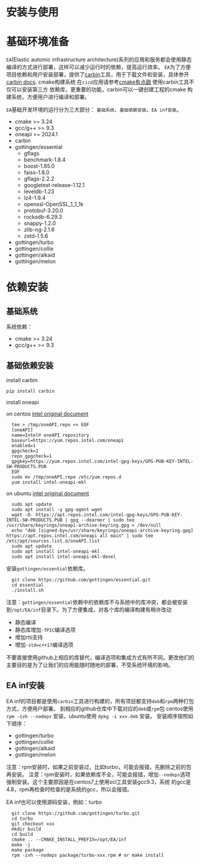 安装与使用
==================

# 基础环境准备

`EA`(Elastic automic infrastructure architecture)系列的应用和服务都会使用静态编译的方式进行部署，这样可以减少运行时的依赖，提高运行效率。
`EA`为了方便项目依赖和用户安装部署，提供了[carbin][1]工具，用于下载文件和安装，具体参开[carbin docs][2]. cmake构建系统
在`cicd`应用请参考[cmake有点甜](cicd/sweet_cmake.md)
使用carbin工具不仅可以安装第三方
依赖库，更重要的功能，carbin可以一键创建工程的cmake 构建系统，方便用户进行编译和部署。

`EA`基础开发环境的运行分为三大部分： `基础系统`、`基础依赖安装`、`EA inf安装`。

* cmake >= 3.24
* gcc/g++ >= 9.3
* oneapi >= 2024.1
* carbin
* gottingen/essential
    * gflags
    * benchmark-1.8.4
    * boost-1.85.0
    * faiss-1.8.0
    * gflags-2.2.2
    * googletest-release-1.12.1
    * leveldb-1.23
    * lz4-1.9.4
    * openssl-OpenSSL_1_1_1k
    * protobuf-3.20.0
    * rocksdb-6.29.3
    * snappy-1.2.0
    * zlib-ng-2.1.6
    * zstd-1.5.6
* gottingen/turbo
* gottingen/collie
* gottingen/alkaid
* gottingen/melon

# 依赖安装

## 基础系统

系统依赖：

* cmake >= 3.24
* gcc/g++ >= 9.3

## 基础依赖安装

install carbin

```shell
pip install carbin
```

install oneapi

on centos [intel original document][3]

```shell
  tee > /tmp/oneAPI.repo << EOF
  [oneAPI]
  name=Intel® oneAPI repository
  baseurl=https://yum.repos.intel.com/oneapi
  enabled=1
  gpgcheck=1
  repo_gpgcheck=1
  gpgkey=https://yum.repos.intel.com/intel-gpg-keys/GPG-PUB-KEY-INTEL-SW-PRODUCTS.PUB
  EOF
  sudo mv /tmp/oneAPI.repo /etc/yum.repos.d
  yum install intel-oneapi-mkl
```

on ubuntu [intel original document][4]

```shell
  sudo apt update
  sudo apt install -y gpg-agent wget
  wget -O- https://apt.repos.intel.com/intel-gpg-keys/GPG-PUB-KEY-INTEL-SW-PRODUCTS.PUB | gpg --dearmor | sudo tee /usr/share/keyrings/oneapi-archive-keyring.gpg > /dev/null
  echo "deb [signed-by=/usr/share/keyrings/oneapi-archive-keyring.gpg] https://apt.repos.intel.com/oneapi all main" | sudo tee /etc/apt/sources.list.d/oneAPI.list
  sudo apt update
  sudo apt install intel-oneapi-mkl
  sudo apt install intel-oneapi-mkl-devel
```

安装`gottingen/essential`依赖库。

```shell
  git clone https://github.com/gottingen/essential.git
  cd essential
  ./install.sh
```
注意：`gottingen/essential`依赖中的依赖库不与系统中的库冲突，都会被安装到`/opt/EA/inf`目录下。为了方便集成，对各个库的编译构建有稍许改动
* 静态编译
* 静态库增加`-fPIC`编译选项
* 增加rtti支持
* 增加`-std=c++17`编译选项

不要直接使用github上相应的库替代，编译选项和集成方式有所不同。更改他们的主要目的是为了让我们的应用能随时随地的部署，不受系统环境的影响。

## EA inf安装

EA inf的项目都是使用`carbin`工具进行构建的，所有项目都支持`deb`和`rpm`两种打包方式，方便用户部署。
到相应的github仓库中下载对应的`deb`或`rpm`包 centos使用 `rpm -ivh --nodeps` 安装，ubuntu使用 `dpkg -i xxx.deb` 安装。
安装顺序按照如下顺序：
* gottingen/turbo
* gottingen/collie
* gottingen/alkaid
* gottingen/melon

注意：rpm安装时，如果之前安装过，比如turbo，可能会报错，先删除之前的包再安装。
注意：rpm安装时，如果依赖库不全，可能会报错，增加`--nodeps`选项强制安装。这个主要原因是在centos7上使用scl工具安装gcc9.3，系统
的gcc是4.8，rpm再检查时检查的是系统的gcc，所以会报错。

EA inf也可以使用源码安装，例如：turbo

```shell
  git clone https://github.com/gottingen/turbo.git
  cd turbo
  git checkout xxx
  mkdir build
  cd build
  cmake .. --CMAKE_INSTALL_PREFIX=/opt/EA/inf
  make -j
  make package
  rpm -ivh --nodeps package/turbo-xxx.rpm # or make install
```

[1]: https://github.com/gottingen/carbin

[2]: https://carbin.readthedocs.io/en/latest/

[3]: https://www.intel.com/content/www/us/en/developer/tools/oneapi/onemkl-download.html?operatingsystem=linux&linux-install=yum

[4]: https://www.intel.com/content/www/us/en/developer/tools/oneapi/onemkl-download.html?operatingsystem=linux&linux-install=apt